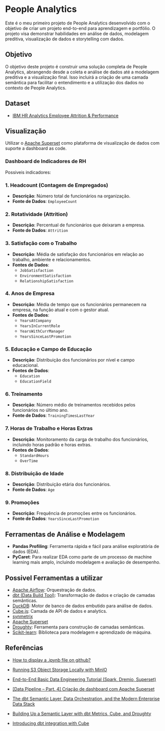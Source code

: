 # People Analytics

Este é o meu primeiro projeto de People Analytics desenvolvido com o objetivo de criar um projeto end-to-end para aprendizagem e portfólio. O projeto visa demonstrar habilidades em análise de dados, modelagem preditiva, visualização de dados e storytelling com dados.

## Objetivo

O objetivo deste projeto é construir uma solução completa de People Analytics, abrangendo desde a coleta e análise de dados até a modelagem preditiva e a visualização final. Isso incluirá a criação de uma camada semântica para facilitar o entendimento e a utilização dos dados no contexto de People Analytics.

## Dataset

- [IBM HR Analytics Employee Attrition & Performance](https://www.kaggle.com/datasets/pavansubhasht/ibm-hr-analytics-attrition-dataset)

## Visualização

Utilizar o [Apache Superset](https://superset.apache.org/) como plataforma de visualização de dados com suporte a dashboard as code.

### Dashboard de Indicadores de RH

Possiveis indicadores:

### 1. Headcount (Contagem de Empregados)
- **Descrição**: Número total de funcionários na organização.
- **Fonte de Dados**: `EmployeeCount`

### 2. Rotatividade (Attrition)
- **Descrição**: Percentual de funcionários que deixaram a empresa.
- **Fonte de Dados**: `Attrition`

### 3. Satisfação com o Trabalho
- **Descrição**: Média de satisfação dos funcionários em relação ao trabalho, ambiente e relacionamentos.
- **Fontes de Dados**:
  - `JobSatisfaction`
  - `EnvironmentSatisfaction`
  - `RelationshipSatisfaction`

### 4. Anos de Empresa
- **Descrição**: Média de tempo que os funcionários permanecem na empresa, na função atual e com o gestor atual.
- **Fontes de Dados**:
  - `YearsAtCompany`
  - `YearsInCurrentRole`
  - `YearsWithCurrManager`
  - `YearsSinceLastPromotion`

### 5. Educação e Campo de Educação
- **Descrição**: Distribuição dos funcionários por nível e campo educacional.
- **Fontes de Dados**:
  - `Education`
  - `EducationField`

### 6. Treinamento
- **Descrição**: Número médio de treinamentos recebidos pelos funcionários no último ano.
- **Fonte de Dados**: `TrainingTimesLastYear`

### 7. Horas de Trabalho e Horas Extras
- **Descrição**: Monitoramento da carga de trabalho dos funcionários, incluindo horas padrão e horas extras.
- **Fontes de Dados**:
  - `StandardHours`
  - `OverTime`

### 8. Distribuição de Idade
- **Descrição**: Distribuição etária dos funcionários.
- **Fonte de Dados**: `Age`

### 9. Promoções
- **Descrição**: Frequência de promoções entre os funcionários.
- **Fonte de Dados**: `YearsSinceLastPromotion`


## Ferramentas de Análise e Modelagem

- **Pandas Profiling**: Ferramenta rápida e fácil para análise exploratória de dados (EDA).
- **PyCaret**: Para realizar EDA como parte de um processo de machine learning mais amplo, incluindo modelagem e avaliação de desempenho.


## Possivel Ferramentas a utilizar

- [Apache Airflow](https://airflow.apache.org/): Orquestração de dados.
- [dbt (Data Build Tool)](https://www.getdbt.com/): Transformação de dados e criação de camadas semânticas.
- [DuckDB](https://duckdb.org/): Motor de banco de dados embutido para análise de dados.
- [Cube.js](https://cube.dev/): Camada de API de dados e analytics.
- [synmetrix](https://github.com/synmetrix/synmetrix)
- [Apache Superset](https://superset.apache.org/)
- [Droughty](https://pypi.org/project/droughty/): Ferramenta para construção de camadas semânticas.
- [Scikit-learn](https://scikit-learn.org/stable/): Biblioteca para modelagem e aprendizado de máquina.


## Referências

- [How to display a .ipynb file on github?](https://stackoverflow.com/questions/62878732/how-to-display-a-ipynb-file-on-github)

- [Running S3 Object Storage Locally with MinIO](https://simonjcarr.medium.com/running-s3-object-storage-locally-with-minio-f50540ffc239)

- [End-to-End Basic Data Engineering Tutorial (Spark, Dremio, Superset)](https://dev.to/alexmercedcoder/end-to-end-basic-data-engineering-tutorial-spark-dremio-superset-2hgi)
- [[Data Pipeline – Part. 4] Criação de dashboard com Apache Superset](https://thedataengineer.com.br/2021/01/04/data-pipeline-part-4-criacao-de-dashboard-com-apache-superset/)

- [The dbt Semantic Layer, Data Orchestration, and the Modern Enterprise Data Stack](https://blog.rittmananalytics.com/the-dbt-semantic-layer-data-orchestration-and-the-modern-enterprise-data-stack-78d9d9ed5c18)
- [Building Up a Semantic Layer with dbt Metrics, Cube, and Droughty](https://odupuis.medium.com/building-up-a-semantic-layer-with-dbt-metrics-cube-and-droughty-2a61b01517a6)
- [Introducing dbt integration with Cube](https://cube.dev/blog/introducing-dbt-integration-with-cube)




